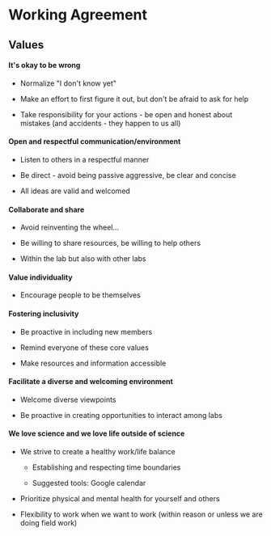 # Working Agreement

## Values

#### It's okay to be wrong

-   Normalize "I don't know yet"

-   Make an effort to first figure it out, but don't be afraid to ask for help

-   Take responsibility for your actions - be open and honest about mistakes (and accidents - they happen to us all)

#### Open and respectful communication/environment

-   Listen to others in a respectful manner

-   Be direct - avoid being passive aggressive, be clear and concise

-   All ideas are valid and welcomed

#### Collaborate and share

-   Avoid reinventing the wheel...

-   Be willing to share resources, be willing to help others

-   Within the lab but also with other labs

#### Value individuality

-   Encourage people to be themselves

#### Fostering inclusivity

-   Be proactive in including new members

-   Remind everyone of these core values

-   Make resources and information accessible

#### Facilitate a diverse and welcoming environment

-   Welcome diverse viewpoints

-   Be proactive in creating opportunities to interact among labs

#### We love science and we love life outside of science

-   We strive to create a healthy work/life balance

    -   Establishing and respecting time boundaries

    -   Suggested tools: Google calendar

-   Prioritize physical and mental health for yourself and others

-   Flexibility to work when we want to work (within reason or unless we are doing field work)
